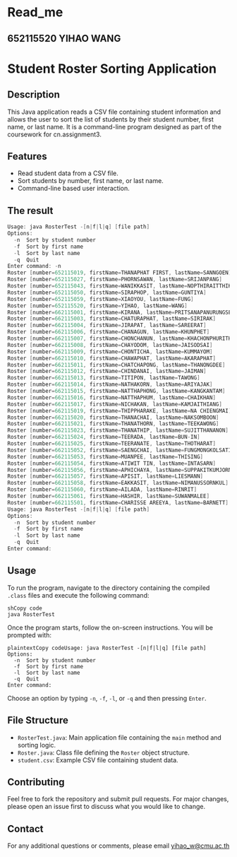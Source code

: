 # Read_me

## 652115520 YIHAO WANG

# Student Roster Sorting Application

## Description

This Java application reads a CSV file containing student information and allows the user to sort the list of students by their student number, first name, or last name. It is a command-line program designed as part of the coursework for cn.assignment3.

## Features

- Read student data from a CSV file.
- Sort students by number, first name, or last name.
- Command-line based user interaction.

## The result

```java
Usage: java RosterTest -[n|f|l|q] [file path]
Options:
  -n  Sort by student number
  -f  Sort by first name
  -l  Sort by last name
  -q  Quit
Enter command: -n
Roster [number=652115019, firstName=THANAPHAT FIRST, lastName=SANNGOEN]
Roster [number=652115027, firstName=PHORNSAWAN, lastName=SRIJANPANG]
Roster [number=652115043, firstName=WANIKKASIT, lastName=NOPTHIRAITTHIKUN]
Roster [number=652115050, firstName=SIRAPHOP, lastName=GUNTIYA]
Roster [number=652115059, firstName=XIAOYOU, lastName=FUNG]
Roster [number=652115520, firstName=YIHAO, lastName=WANG]
Roster [number=662115001, firstName=KIRANA, lastName=PRITSANAPANURUNGSEE]
Roster [number=662115003, firstName=CHATURAPHAT, lastName=SIRIRAK]
Roster [number=662115004, firstName=JIRAPAT, lastName=SAREERAT]
Roster [number=662115006, firstName=CHANAGUN, lastName=KHUNPHET]
Roster [number=662115007, firstName=CHONCHANUN, lastName=KHACHONPHURITHANAKUL]
Roster [number=662115008, firstName=CHAYODOM, lastName=JAISODSAI]
Roster [number=662115009, firstName=CHONTICHA, lastName=KUMMAYOM]
Roster [number=662115010, firstName=CHAWAPHAT, lastName=AKARAPHAT]
Roster [number=662115011, firstName=CHATCHAPONG, lastName=THANONGDEE]
Roster [number=662115012, firstName=CHINDANAI, lastName=JAIMAN]
Roster [number=662115013, firstName=TITIPON, lastName=TAWONG]
Roster [number=662115014, firstName=NATHAKORN, lastName=ARIYAJAK]
Roster [number=662115015, firstName=NATTHAPHONG, lastName=KANGKANTAM]
Roster [number=662115016, firstName=NATTHAPHUM, lastName=CHAIKHAN]
Roster [number=662115017, firstName=NICHAKAN, lastName=KAMJAITHIANG]
Roster [number=662115019, firstName=THIPPHARAKE, lastName=NA CHIENGMAI]
Roster [number=662115020, firstName=THANACHAI, lastName=NAKSOMBOON]
Roster [number=662115021, firstName=THANATHORN, lastName=TEEKAWONG]
Roster [number=662115023, firstName=THANATHIP, lastName=SUJITTHANANON]
Roster [number=662115024, firstName=TEERADA, lastName=BUN-IN]
Roster [number=662115025, firstName=TEERANATE, lastName=THOTHARAT]
Roster [number=662115052, firstName=SAENGCHAI, lastName=FUNGMONGKOLSATIAN]
Roster [number=662115053, firstName=MUANPEE, lastName=THISING]
Roster [number=662115054, firstName=ATIWIT TIN, lastName=INTASARN]
Roster [number=662115056, firstName=APHICHAYA, lastName=SUPPAKITKUMJORN]
Roster [number=662115057, firstName=APISIT, lastName=LIESMANN]
Roster [number=662115058, firstName=EAKKASIT, lastName=NIMANUSSORNKUL]
Roster [number=662115060, firstName=AILADA, lastName=RINRIT]
Roster [number=662115061, firstName=HASHIR, lastName=SUWANMALEE]
Roster [number=662115501, firstName=CHARISSE AREEYA, lastName=BARNETT]
Usage: java RosterTest -[n|f|l|q] [file path]
Options:
  -n  Sort by student number
  -f  Sort by first name
  -l  Sort by last name
  -q  Quit
Enter command: 
```

## Usage

To run the program, navigate to the directory containing the compiled `.class` files and execute the following command:

```
shCopy code
java RosterTest
```

Once the program starts, follow the on-screen instructions. You will be prompted with:

```
plaintextCopy codeUsage: java RosterTest -[n|f|l|q] [file path]
Options:
  -n  Sort by student number
  -f  Sort by first name
  -l  Sort by last name
  -q  Quit
Enter command:
```

Choose an option by typing `-n`, `-f`, `-l`, or `-q` and then pressing `Enter`.

## File Structure

- `RosterTest.java`: Main application file containing the `main` method and sorting logic.
- `Roster.java`: Class file defining the `Roster` object structure.
- `student.csv`: Example CSV file containing student data.

## Contributing

Feel free to fork the repository and submit pull requests. For major changes, please open an issue first to discuss what you would like to change.

## Contact

For any additional questions or comments, please email yihao_w@cmu.ac.th